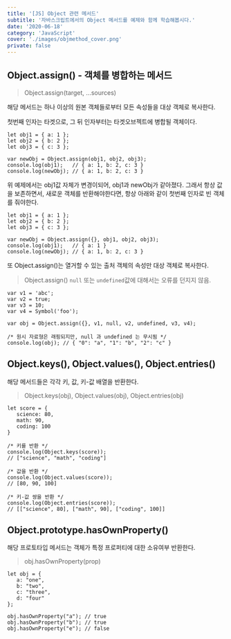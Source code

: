 ```yaml
---
title: '[JS] Object 관련 메서드'
subtitle: '자바스크립트에서의 Object 메서드를 예제와 함께 학습해봅시다.'
date: '2020-06-18'
category: 'JavaScript'
cover: './images/objmethod_cover.png'
private: false
---
```


## Object.assign() - 객체를 병합하는 메서드

> Object.assign(target, ...sources)

해당 메서드는 하나 이상의 원본 객체들로부터 모든 속성들을 대상 객체로 복사한다.

첫번째 인자는 타겟으로, 그 뒤 인자부터는 타겟오브젝트에 병합될 객체이다.

```
let obj1 = { a: 1 };
let obj2 = { b: 2 };
let obj3 = { c: 3 };

var newObj = Object.assign(obj1, obj2, obj3);
console.log(obj1);   // { a: 1, b: 2, c: 3 }
console.log(newObj); // { a: 1, b: 2, c: 3 }
```

위 예제에서는 obj1값 자체가 변경이되어, obj1과 newObj가 같아졌다. 그래서 항상 값을 보존하면서, 새로운 객체를 반환해야한다면, 항상 아래와 같이 첫번째 인자로 빈 객체를 줘야한다.

```
let obj1 = { a: 1 };
let obj2 = { b: 2 };
let obj3 = { c: 3 };

var newObj = Object.assign({}, obj1, obj2, obj3);
console.log(obj1);   // { a: 1 }
console.log(newObj); // { a: 1, b: 2, c: 3 }
```

또 Object.assign()는 열거할 수 있는 출처 객체의 속성만 대상 객체로 복사한다.

> Object.assign() `null` 또는 `undefined`값에 대해서는 오류를 던지지 않음.

```
var v1 = 'abc';
var v2 = true;
var v3 = 10;
var v4 = Symbol('foo');

var obj = Object.assign({}, v1, null, v2, undefined, v3, v4);

/* 원시 자료형은 래핑되지만, null 과 undefined 는 무시됨 */
console.log(obj); // { "0": "a", "1": "b", "2": "c" }
```

## Object.keys(), Object.values(), Object.entries()

해당 메서드들은 각각 키, 값, 키-값 배열을 반환한다.

> Object.keys(obj), Object.values(obj), Object.entries(obj)

```
let score = {
   science: 80,
   math: 90,
   coding: 100
}

/* 키를 반환 */
console.log(Object.keys(score));
// ["science", "math", "coding"]

/* 값을 반환 */
console.log(Object.values(score));
// [80, 90, 100]

/* 키-값 쌍을 반환 */
console.log(Object.entries(score));
// [["science", 80], ["math", 90], ["coding", 100]]
```

## Object.prototype.hasOwnProperty()

해당 프로토타입 메서드는 객체가 특정 프로퍼티에 대한 소유여부 반환한다.

> obj.hasOwnProperty(prop)

```
let obj = {
   a: "one",
   b: "two",
   c: "three",
   d: "four"
};

obj.hasOwnProperty("a"); // true
obj.hasOwnProperty("b"); // true
obj.hasOwnProperty("e"); // false
```
